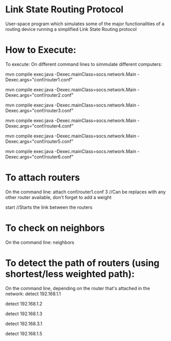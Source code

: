 # Link State Routing Protocol
User-space program which simulates some of the major functionalities of a routing device running a simplified Link State Routing protocol 

# How to Execute:

To execute:
On different command lines to simmulate different computers:

mvn compile exec:java -Dexec.mainClass=socs.network.Main -Dexec.args="conf/router1.conf"

mvn compile exec:java -Dexec.mainClass=socs.network.Main -Dexec.args="conf/router2.conf"

mvn compile exec:java -Dexec.mainClass=socs.network.Main -Dexec.args="conf/router3.conf"

mvn compile exec:java -Dexec.mainClass=socs.network.Main -Dexec.args="conf/router4.conf"

mvn compile exec:java -Dexec.mainClass=socs.network.Main -Dexec.args="conf/router5.conf"

mvn compile exec:java -Dexec.mainClass=socs.network.Main -Dexec.args="conf/router6.conf"

# To attach routers

On the command line:
attach conf/router1.conf 3
//Can be replaces with any other router available, don't forget to add a weight

start
//Starts the link between the routers

# To check on neighbors

On the command line:
neighbors

# To detect the path of routers (using shortest/less weighted path):

On the command line, depending on the router that's attached in the network:
detect 192.168.1.1

detect 192.168.1.2

detect 192.168.1.3

detect 192.168.3.1

detect 192.168.1.5
